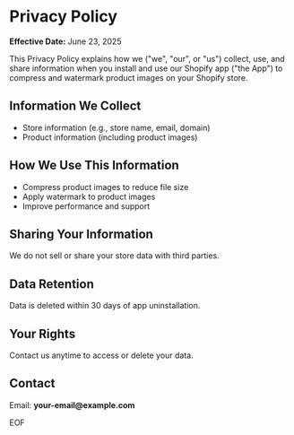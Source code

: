 

<body>
  <h1>Privacy Policy</h1>
  <p><strong>Effective Date:</strong> June 23, 2025</p>

  <p>This Privacy Policy explains how we ("we", "our", or "us") collect, use, and share information when you install and use our Shopify app ("the App") to compress and watermark product images on your Shopify store.</p>

  <h2>Information We Collect</h2>
  <ul>
    <li>Store information (e.g., store name, email, domain)</li>
    <li>Product information (including product images)</li>
  </ul>

  <h2>How We Use This Information</h2>
  <ul>
    <li>Compress product images to reduce file size</li>
    <li>Apply watermark to product images</li>
    <li>Improve performance and support</li>
  </ul>

  <h2>Sharing Your Information</h2>
  <p>We do not sell or share your store data with third parties.</p>

  <h2>Data Retention</h2>
  <p>Data is deleted within 30 days of app uninstallation.</p>

  <h2>Your Rights</h2>
  <p>Contact us anytime to access or delete your data.</p>

  <h2>Contact</h2>
  <p>Email: <strong>your-email@example.com</strong></p>
</body>
</html>
EOF
